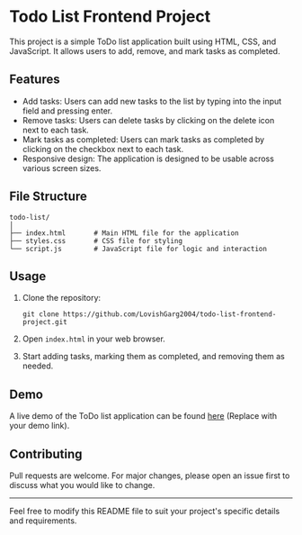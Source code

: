 # Todo List Frontend Project

This project is a simple ToDo list application built using HTML, CSS, and JavaScript. It allows users to add, remove, and mark tasks as completed.

## Features

- Add tasks: Users can add new tasks to the list by typing into the input field and pressing enter.
- Remove tasks: Users can delete tasks by clicking on the delete icon next to each task.
- Mark tasks as completed: Users can mark tasks as completed by clicking on the checkbox next to each task.
- Responsive design: The application is designed to be usable across various screen sizes.

## File Structure

```
todo-list/
│
├── index.html       # Main HTML file for the application
├── styles.css       # CSS file for styling
└── script.js        # JavaScript file for logic and interaction
```

## Usage

1. Clone the repository:

   ```
   git clone https://github.com/LovishGarg2004/todo-list-frontend-project.git
   ```

2. Open `index.html` in your web browser.

3. Start adding tasks, marking them as completed, and removing them as needed.

## Demo

A live demo of the ToDo list application can be found [here](#) (Replace with your demo link).

## Contributing

Pull requests are welcome. For major changes, please open an issue first to discuss what you would like to change.

---

Feel free to modify this README file to suit your project's specific details and requirements.